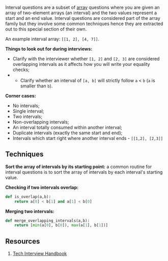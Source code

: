 Interval questions are a subset of [array](https://www.techinterviewhandbook.org/algorithms/array/) questions where you are given an array of two-element arrays (an interval) and the two values represent a start and an end value. Interval questions are considered part of the array family but they involve some common techniques hence they are extracted out to this special section of their own.

An example interval array: `[[1, 2], [4, 7]]`.

**Things to look out for during interviews:**
- Clarify with the interviewer whether `[1, 2]` and `[2, 3]` are considered overlapping intervals as it affects how you will write your equality checks;
- -   Clarify whether an interval of `[a, b]` will strictly follow `a` < `b` (`a` is smaller than `b`).

**Corner cases:**
- No intervals;
- Single interval;
- Two intervals;
- Non-overlapping intervals;
- An interval totally consumed within another interval;
- Duplicate intervals (exactly the same start and end);
- Intervals which start right where another interval ends - `[[1,2], [2,3]]`
## Techniques
**Sort the array of intervals by its starting point:** a common routine for interval questions is to sort the array of intervals by each interval's starting value.

**Checking if two intervals overlap:** 
```python 
def is_overlap(a,b):
	return a[0] < b[1] and a[1] < b[0]
```

**Merging two intervals:** 
```python
def merge_overlapping_intervals(a,b):
	return [min(a[0], b[0]), max(a[1], b[1])]
```

## Resources
1. [Tech Interview Handbook](https://www.techinterviewhandbook.org/algorithms/interval/)